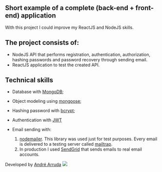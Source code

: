 ## Short example of a complete (back-end + front-end) application

With this project I could improve my ReactJS and NodeJS skills.

## The project consists of:

- NodeJS API that performs registration, authentication, authorization, hashing passwords and password recovery through sending email.
- ReactJS application to test the created API.

## Technical skills

- Database with [MongoDB](https://www.mongodb.com/);
- Object modeling using [mongoose](https://mongoosejs.com/);
- Hashing password with [bcrypt](https://www.npmjs.com/package/bcrypt);
- Authentication with [JWT](https://jwt.io/)
- Email sending with:

  1. [nodemailer](https://nodemailer.com/about/). This library was used just for test purposes. Every email is delivered to a testing server called [mailtrap](https://mailtrap.io/).
  2. In production I used [SendGrid](https://sendgrid.com/) that sends emails to real email accounts.

Developed by [André Arruda](https://www.linkedin.com/in/andr%C3%A9-arruda-786b45192/) ![](https://avatars0.githubusercontent.com/u/21086939?v=4)

